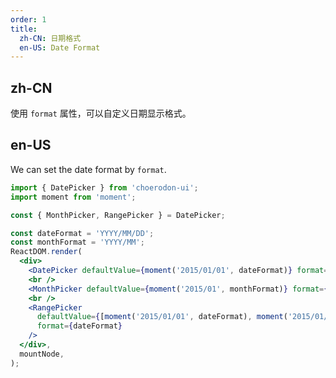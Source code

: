 ```yaml
---
order: 1
title:
  zh-CN: 日期格式
  en-US: Date Format
---
```


## zh-CN

使用 `format` 属性，可以自定义日期显示格式。

## en-US

We can set the date format by `format`.

```jsx
import { DatePicker } from 'choerodon-ui';
import moment from 'moment';

const { MonthPicker, RangePicker } = DatePicker;

const dateFormat = 'YYYY/MM/DD';
const monthFormat = 'YYYY/MM';
ReactDOM.render(
  <div>
    <DatePicker defaultValue={moment('2015/01/01', dateFormat)} format={dateFormat} />
    <br />
    <MonthPicker defaultValue={moment('2015/01', monthFormat)} format={monthFormat} />
    <br />
    <RangePicker
      defaultValue={[moment('2015/01/01', dateFormat), moment('2015/01/01', dateFormat)]}
      format={dateFormat}
    />
  </div>,
  mountNode,
);
```
